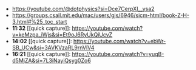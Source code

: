 - https://youtube.com/@dotphysics?si=Dce7CerpXl__ysa2
- https://groups.csail.mit.edu/mac/users/gjs/6946/sicm-html/book-Z-H-3.html#%25_toc_start
- **11:32** [[quick capture]]: https://youtube.com/watch?v=keMzpa_iWjs&si=Et9oJ6RyUkQiUcvZ
- **14:02** [[quick capture]]: https://youtube.com/watch?v=ebWr-SB_UCw&si=3AVKVzaRL9rnVlV4
- **16:21** [[quick capture]]: https://youtube.com/watch?v=yuqB-d5MjZA&si=7L3iNayiQsyg0Zo6
